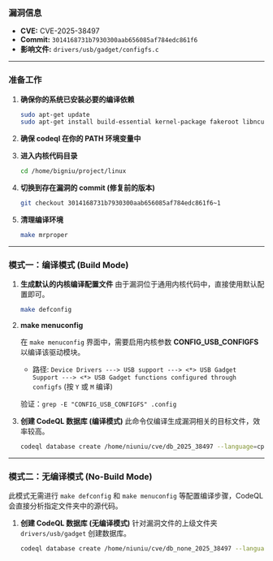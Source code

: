### **漏洞信息**

*   **CVE:** CVE-2025-38497
*   **Commit:** `3014168731b7930300aab656085af784edc861f6`
*   **影响文件:** `drivers/usb/gadget/configfs.c`

---

### **准备工作**

1.  **确保你的系统已安装必要的编译依赖**

    ```bash
    sudo apt-get update
    sudo apt-get install build-essential kernel-package fakeroot libncurses5-dev libssl-dev ccache flex bison libelf-dev clang llvm
    ```

2.  **确保 codeql 在你的 PATH 环境变量中**

3.  **进入内核代码目录**

    ```bash
    cd /home/bigniu/project/linux
    ```

4.  **切换到存在漏洞的 commit (修复前的版本)**

    ```bash
    git checkout 3014168731b7930300aab656085af784edc861f6~1
    ```

5.  **清理编译环境**

    ```bash
    make mrproper
    ```

---

### **模式一：编译模式 (Build Mode)**

1.  **生成默认的内核编译配置文件**
    由于漏洞位于通用内核代码中，直接使用默认配置即可。

    ```bash
    make defconfig
    ```

2.  **make menuconfig**

    在 `make menuconfig` 界面中，需要启用内核参数 **CONFIG\_USB\_CONFIGFS** 以编译该驱动模块。
    *   路径: `Device Drivers ---> USB support ---> <*> USB Gadget Support ---> <*> USB Gadget functions configured through configfs` (按 `Y` 或 `M` 编译)

    验证：`grep -E "CONFIG_USB_CONFIGFS" .config`

3.  **创建 CodeQL 数据库 (编译模式)**
    此命令仅编译生成漏洞相关的目标文件，效率较高。

    ```bash
    codeql database create /home/niuniu/cve/db_2025_38497 --language=cpp --command="make CC=clang-15 LLVM=1 drivers/usb/gadget/configfs.o"
    ```

---

### **模式二：无编译模式 (No-Build Mode)**

此模式无需进行 `make defconfig` 和 `make menuconfig` 等配置编译步骤，CodeQL 会直接分析指定文件夹中的源代码。

1.  **创建 CodeQL 数据库 (无编译模式)**
    针对漏洞文件的上级文件夹 `drivers/usb/gadget` 创建数据库。

    ```bash
    codeql database create /home/niuniu/cve/db_none_2025_38497 --language=cpp --source-root=/home/niuniu/linux/drivers/usb/gadget --build-mode=none
    ```
